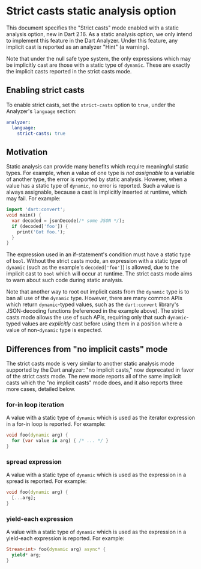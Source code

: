 # Strict casts static analysis option

This document specifies the "Strict casts" mode enabled with a static
analysis option, new in Dart 2.16. As a static analysis option, we only intend
to implement this feature in the Dart Analyzer. Under this feature, any
implicit cast is reported as an analyzer "Hint" (a warning).

Note that under the null safe type system, the only expressions which may be
implicitly cast are those with a static type of `dynamic`. These are exactly
the implicit casts reported in the strict casts mode.

## Enabling strict casts

To enable strict casts, set the `strict-casts` option to `true`, under
the Analyzer's `language` section:

```yaml
analyzer:
  language:
    strict-casts: true
```

## Motivation

Static analysis can provide many benefits which require meaningful static
types. For example, when a value of one type is _not assignable_ to a variable
of another type, the error is reported by static analysis. However, when a
value has a static type of `dynamic`, no error is reported. Such a value is
always assignable, because a cast is implicitly inserted at runtime, which may
fail. For example:

```dart
import 'dart:convert';
void main() {
  var decoded = jsonDecode(/* some JSON */);
  if (decoded['foo']) {
    print('Got foo.');
  }
}
```

The expression used in an if-statement's condition must have a static type of
`bool`. Without the strict casts mode, an expression with a static type of
`dynamic` (such as the example's `decoded['foo']`) is allowed, due to the
implicit cast to `bool` which will occur at runtime. The strict casts mode aims
to warn about such code during static analysis.

Note that another way to root out implicit casts from the `dynamic` type is to
ban all use of the `dynamic` type. However, there are many common APIs which
return `dynamic`-typed values, such as the `dart:convert` library's
JSON-decoding functions (referenced in the example above). The strict casts
mode allows the use of such APIs, requiring only that such `dynamic`-typed
values are _explicitly_ cast before using them in a position where a value of
non-`dynamic` type is expected.

## Differences from "no implicit casts" mode

The strict casts mode is very similar to another static analysis mode supported
by the Dart analyzer: "no implicit casts," now deprecated in favor of the
strict casts mode. The new mode reports all of the same implicit casts which
the "no implicit casts" mode does, and it also reports three more cases,
detailed below.

### for-in loop iteration

A value with a static type of `dynamic` which is used as the iterator
expression in a for-in loop is reported. For example:

```dart
void foo(dynamic arg) {
  for (var value in arg) { /* ... */ }
}
```

### spread expression

A value with a static type of `dynamic` which is used as the expression in a
spread is reported. For example:

```dart
void foo(dynamic arg) {
  [...arg];
}
```

### yield-each expression

A value with a static type of `dynamic` which is used as the expression in a
yield-each expression is reported. For example:

```dart
Stream<int> foo(dynamic arg) async* {
  yield* arg;
}
```
